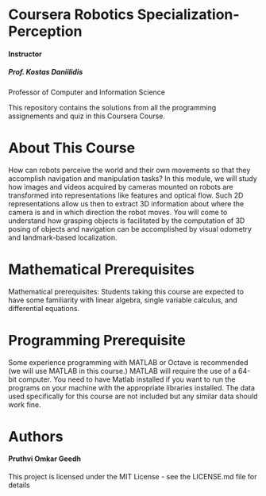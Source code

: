 <h1>Coursera Robotics Specialization- Perception</h1>
<h4>Instructor</h4> 
<h5>Prof. Kostas Daniilidis</h5>Professor of Computer and Information Science

This repository contains the solutions from all the programming assignements and quiz in this Coursera Course.

<h1>About This Course</h1>
How can robots perceive the world and their own movements so that they accomplish navigation and manipulation tasks?  In this module, we will study how images and videos acquired by cameras mounted on robots are transformed into representations like features and optical flow.  Such 2D representations allow us then to extract 3D information about where the camera is and in which direction the robot moves.  You will come to understand how grasping objects is facilitated by the computation of 3D posing of objects and navigation can be accomplished by visual odometry and landmark-based localization.

<h1>Mathematical Prerequisites</h1>
Mathematical prerequisites: Students taking this course are expected to have some familiarity with linear algebra, single variable calculus, and differential equations.

<h1>Programming Prerequisite</h1>
Some experience programming with MATLAB or Octave is recommended (we will use MATLAB in this course.) MATLAB will require the use of a 64-bit computer.
You need to have Matlab installed if you want to run the programs on your machine with the appropriate libraries installed. The data used specifically for this course are not included but any similar data should work fine.

<h1>Authors</h1>
<h4>Pruthvi Omkar Geedh</h4>
This project is licensed under the MIT License - see the LICENSE.md file for details
